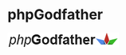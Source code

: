 phpGodfather
============
![alt tag](https://github.com/zivoradmilekic/phpGodfather/raw/master/images/logo.png)
